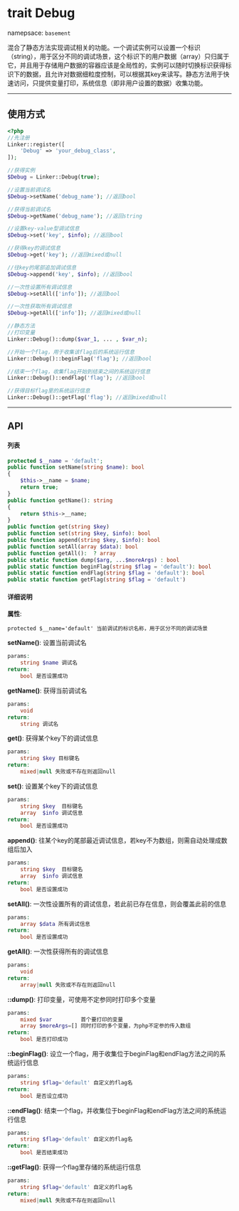 # trait Debug
namepsace: `basement`

混合了静态方法实现调试相关的功能。一个调试实例可以设置一个标识（string），用于区分不同的调试场景，这个标识下的用户数据（array）只归属于它，并且用于存储用户数据的容器应该是全局性的，实例可以随时切换标识获得标识下的数据，且允许对数据细粒度控制，可以根据其key来读写。静态方法用于快速访问，只提供变量打印，系统信息（即非用户设置的数据）收集功能。

---



## 使用方式

~~~php
<?php
//先注册
Linker::register([
    'Debug' => 'your_debug_class',
]);

//获得实例
$Debug = Linker::Debug(true);

//设置当前调试名
$Debug->setName('debug_name'); //返回bool

//获得当前调试名
$Debug->getName('debug_name'); //返回string

//设置key-value型调试信息
$Debug->set('key', $info); //返回bool

//获得key的调试信息
$Debug->get('key'); //返回mixed或null

//往key的尾部追加调试信息
$Debug->append('key', $info); //返回bool

//一次性设置所有调试信息
$Debug->setAll(['info']); //返回bool

//一次性获取所有调试信息
$Debug->getAll(['info']); //返回mixed或null

//静态方法
//打印变量
Linker::Debug()::dump($var_1, ... , $var_n);

//开始一个flag，用于收集该flag后的系统运行信息
Linker::Debug()::beginFlag('flag'); //返回bool

//结束一个flag，收集flag开始到结束之间的系统运行信息
Linker::Debug()::endFlag('flag'); //返回bool

//获得目标flag里的系统运行信息
Linker::Debug()::getFlag('flag'); //返回mixed或null
~~~

---



## API

#### 列表
~~~php
protected $__name = 'default';
public function setName(string $name): bool
{
    $this->__name = $name;
    return true;
}
public function getName(): string
{
    return $this->__name;
}
public function get(string $key)
public function set(string $key, $info): bool
public function append(string $key, $info): bool
public function setAll(array $data): bool
public function getAll():  ? array
public static function dump($arg, ...$moreArgs) : bool
public static function beginFlag(string $flag = 'default'): bool
public static function endFlag(string $flag = 'default'): bool
public static function getFlag(string $flag = 'default')
~~~

#### 详细说明

**属性**:
```
protected $__name='default' 当前调试的标识名称，用于区分不同的调试场景
```

**setName()**: 设置当前调试名
```php
params:
    string $name 调试名
return:
    bool 是否设置成功
```

**getName()**: 获得当前调试名
```php
params:
    void
return:
    string 调试名
```

**get()**: 获得某个key下的调试信息
```php
params:
    string $key 目标键名
return:
    mixed|null 失败或不存在则返回null
```

**set()**: 设置某个key下的调试信息
```php
params:
    string $key  目标键名
    array  $info 调试信息
return:
    bool 是否设置成功
```

**append()**: 往某个key的尾部最近调试信息，若key不为数组，则需自动处理成数组后加入
```php
params:
    string $key  目标键名
    array  $info 调试信息
return:
    bool 是否设置成功
```

**setAll()**: 一次性设置所有的调试信息，若此前已存在信息，则会覆盖此前的信息
```php
params:
    array $data 所有调试信息
return:
    bool 是否设置成功
```

**getAll()**: 一次性获得所有的调试信息
```php
params:
    void
return:
    array|null 失败或不存在则返回null
```

**::dump()**: 打印变量，可使用不定参同时打印多个变量
```php
params:
    mixed $var         首个要打印的变量
    array $moreArgs=[] 同时打印的多个变量，为php不定参的传入数组
return:
    bool 是否打印成功
```

**::beginFlag()**: 设立一个flag，用于收集位于beginFlag和endFlag方法之间的系统运行信息
```php
params:
    string $flag='default' 自定义的flag名
return:
    bool 是否设立成功
```

**::endFlag()**: 结束一个flag，并收集位于beginFlag和endFlag方法之间的系统运行信息
```php
params:
    string $flag='default' 自定义的flag名
return:
    bool 是否结束成功
```

**::getFlag()**: 获得一个flag里存储的系统运行信息
```php
params:
    string $flag='default' 自定义的flag名
return:
    mixed|null 失败或不存在则返回null
```